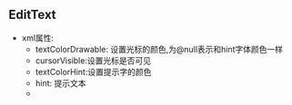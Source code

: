 ## EditText
* xml属性:
	* textColorDrawable: 设置光标的颜色,为@null表示和hint字体颜色一样
	* cursorVisible:设置光标是否可见
	* textColorHint:设置提示字的颜色
	* hint: 提示文本
	* 